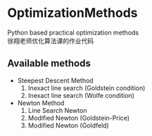 # OptimizationMethods
Python based practical optimization methods  
徐翔老师优化算法课的作业代码

## Available methods
- Steepest Descent Method  
  1. Inexact line search (Goldstein condition)
  2. Inexact line search (Wolfe condition)
- Newton Method  
  1. Line Search Newton
  2. Modified Newton (Goldstein-Price)
  3. Modified Newton (Goldfeld)
